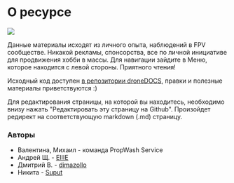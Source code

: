 # О ресурсе

![](/assets/hero-bg.jpg)

Данные материалы исходят из личного опыта, наблюдений в FPV сообществе. Никакой рекламы, спонсорства, все по личной инициативе для продвижения хобби в массы.
Для навигации зайдите в Меню, которое находится с левой стороны. Приятного чтения!

Исходный код доступен [в репозитории droneDOCS](https://github.com/ikherty/droneDOCS), правки и полезные материалы приветствуются :)

Для редактирования страницы, на которой вы находитесь, необходимо внизу нажать "Редактировать эту страницу на Github". Произойдет редирект на соответствующую markdown (.md) страницу.

### Авторы

- Валентина, Михаил - команда PropWash Service
- Андрей Щ. - [EIIIE](https://github.com/EIIIE)
- Дмитрий В. - [dimazollo](https://github.com/dimazollo)
- Никита - [Suput](https://github.com/Suput)
